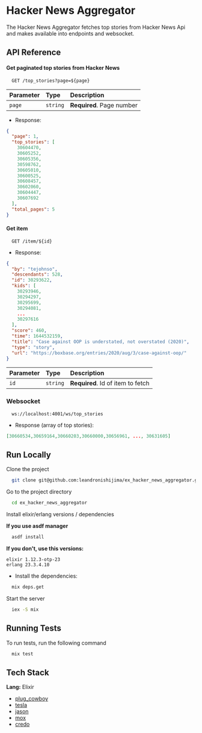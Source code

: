 # Hacker News Aggregator

The Hacker News Aggregator fetches top stories from Hacker News Api and makes available
into endpoints and websocket.

## API Reference

#### Get paginated top stories from **Hacker News**

```http
  GET /top_stories?page=${page}
```

| Parameter | Type     | Description                |
| :-------- | :------- | :------------------------- |
|  `page`   | `string` |  **Required**. Page number |

- Response:
```json
{
  "page": 1,
  "top_stories": [
    30604470,
    30605252,
    30605356,
    30598762,
    30605010,
    30600525,
    30608457,
    30602060,
    30604447,
    30607692
  ],
  "total_pages": 5
}
```

#### Get item

```http
  GET /item/${id}
```

- Response:
```json
{
  "by": "tejohnso",
  "descendants": 528,
  "id": 30293622,
  "kids": [
    30293946,
    30294297,
    30295699,
    30294081,
    ...
    30297616
  ],
  "score": 460,
  "time": 1644532159,
  "title": "Case against OOP is understated, not overstated (2020)",
  "type": "story",
  "url": "https://boxbase.org/entries/2020/aug/3/case-against-oop/"
}
```

| Parameter | Type     | Description                       |
| :-------- | :------- | :-------------------------------- |
| `id`      | `string` | **Required**. Id of item to fetch |

### Websocket

```http
  ws://localhost:4001/ws/top_stories
```

- Response (array of top stories):
```json
[30660534,30659164,30660203,30660000,30656961, ..., 30631605]
```

## Run Locally

Clone the project

```bash
  git clone git@github.com:leandronishijima/ex_hacker_news_aggregator.git
```

Go to the project directory

```bash
  cd ex_hacker_news_aggregator
```

Install elixir/erlang versions / dependencies

**If you use asdf manager**
```bash
  asdf install
```

**If you don't, use this versions:**

````
elixir 1.12.3-otp-23
erlang 23.3.4.10
````

- Install the dependencies:

```bash
  mix deps.get
```

Start the server

```bash
  iex -S mix
```
## Running Tests

To run tests, run the following command

```bash
  mix test
```

## Tech Stack

**Lang:** Elixir

- [plug_cowboy](https://hex.pm/packages/plug_cowboy)
- [tesla](https://hex.pm/packages/tesla)
- [jason](https://hex.pm/packages/jason)
- [mox](https://hex.pm/packages/mox)
- [credo](https://hex.pm/packages/credo)
